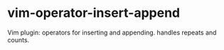 # vim-operator-insert-append
Vim plugin: operators for inserting and appending. handles repeats and counts.
